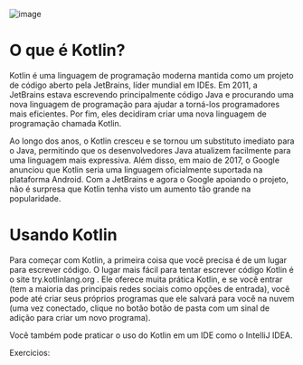 ![image](https://user-images.githubusercontent.com/61892998/174152153-21b130f8-6e78-42a7-9fad-ae9699b8617d.png)

# O que é Kotlin?

Kotlin é uma linguagem de programação moderna mantida como um projeto de código aberto pela JetBrains, líder mundial em IDEs. Em 2011, a JetBrains estava escrevendo principalmente código Java e procurando uma nova linguagem de programação para ajudar a torná-los programadores mais eficientes. Por fim, eles decidiram criar uma nova linguagem de programação chamada Kotlin.

Ao longo dos anos, o Kotlin cresceu e se tornou um substituto imediato para o Java, permitindo que os desenvolvedores Java atualizem facilmente para uma linguagem mais expressiva. Além disso, em maio de 2017, o Google anunciou que Kotlin seria uma linguagem oficialmente suportada na plataforma Android. Com a JetBrains e agora o Google apoiando o projeto, não é surpresa que Kotlin tenha visto um aumento tão grande na popularidade.

# Usando Kotlin
Para começar com Kotlin, a primeira coisa que você precisa é de um lugar para escrever código. O lugar mais fácil para tentar escrever código Kotlin é o site try.kotlinlang.org . Ele oferece muita prática Kotlin, e se você entrar (tem a maioria das principais redes sociais como opções de entrada), você pode até criar seus próprios programas que ele salvará para você na nuvem (uma vez conectado, clique no botão botão de pasta com um sinal de adição para criar um novo programa).

Você também pode praticar o uso do Kotlin em um IDE como o IntelliJ IDEA. 

Exercicios:

